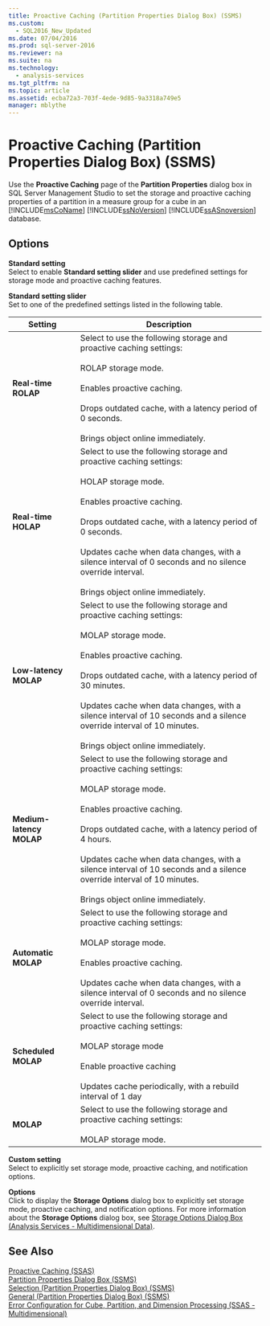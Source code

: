 ```yaml
---
title: Proactive Caching (Partition Properties Dialog Box) (SSMS)
ms.custom: 
  - SQL2016_New_Updated
ms.date: 07/04/2016
ms.prod: sql-server-2016
ms.reviewer: na
ms.suite: na
ms.technology: 
  - analysis-services
ms.tgt_pltfrm: na
ms.topic: article
ms.assetid: ecba72a3-703f-4ede-9d85-9a3318a749e5
manager: mblythe
---
```

# Proactive Caching (Partition Properties Dialog Box) (SSMS)
Use the **Proactive Caching** page of the **Partition Properties** dialog box in SQL Server Management Studio to set the storage and proactive caching properties of a partition in a measure group for a cube in an [!INCLUDE[msCoName](../../Topics/TopicNameContainA/includes/msCoName_md.md)] [!INCLUDE[ssNoVersion](../../Topics/TopicNameContainA/includes/ssNoVersion_md.md)] [!INCLUDE[ssASnoversion](../../Topics/TopicNameContainA/includes/ssASnoversion_md.md)] database.  
  
## Options  
 **Standard setting**  
 Select to enable **Standard setting slider** and use predefined settings for storage mode and proactive caching features.  
  
 **Standard setting slider**  
 Set to one of the predefined settings listed in the following table.  
  
|Setting|Description|  
|-------------|-----------------|  
|**Real-time ROLAP**|Select to use the following storage and proactive caching settings:<br /><br /> ROLAP storage mode.<br /><br /> Enables proactive caching.<br /><br /> Drops outdated cache, with a latency period of 0 seconds.<br /><br /> Brings object online immediately.|  
|**Real-time HOLAP**|Select to use the following storage and proactive caching settings:<br /><br /> HOLAP storage mode.<br /><br /> Enables proactive caching.<br /><br /> Drops outdated cache, with a latency period of 0 seconds.<br /><br /> Updates cache when data changes, with a silence interval of 0 seconds and no silence override interval.<br /><br /> Brings object online immediately.|  
|**Low-latency MOLAP**|Select to use the following storage and proactive caching settings:<br /><br /> MOLAP storage mode.<br /><br /> Enables proactive caching.<br /><br /> Drops outdated cache, with a latency period of 30 minutes.<br /><br /> Updates cache when data changes, with a silence interval of 10 seconds and a silence override interval of 10 minutes.<br /><br /> Brings object online immediately.|  
|**Medium-latency MOLAP**|Select to use the following storage and proactive caching settings:<br /><br /> MOLAP storage mode.<br /><br /> Enables proactive caching.<br /><br /> Drops outdated cache, with a latency period of 4 hours.<br /><br /> Updates cache when data changes, with a silence interval of 10 seconds and a silence override interval of 10 minutes.<br /><br /> Brings object online immediately.|  
|**Automatic MOLAP**|Select to use the following storage and proactive caching settings:<br /><br /> MOLAP storage mode.<br /><br /> Enables proactive caching.<br /><br /> Updates cache when data changes, with a silence interval of 0 seconds and no silence override interval.|  
|**Scheduled MOLAP**|Select to use the following storage and proactive caching settings:<br /><br /> MOLAP storage mode<br /><br /> Enable proactive caching<br /><br /> Updates cache periodically, with a rebuild interval of 1 day|  
|**MOLAP**|Select to use the following storage and proactive caching settings:<br /><br /> MOLAP storage mode.|  
  
 **Custom setting**  
 Select to explicitly set storage mode, proactive caching, and notification options.  
  
 **Options**  
 Click to display the **Storage Options** dialog box to explicitly set storage mode, proactive caching, and notification options. For more information about the **Storage Options** dialog box, see [Storage Options Dialog Box (Analysis Services - Multidimensional Data)](../../Topics/TopicNameNotContainA/Storage-Options-Dialog-Box--Analysis-Services---Multidimensional-Data-.md).  
  
## See Also  
 [Proactive Caching (SSAS)](assetId:///422660b2-4d80-4165-b1c9-3963bcde556b)   
 [Partition Properties Dialog Box (SSMS)](../../Topics/TopicNameNotContainA/Partition-Properties-Dialog-Box--SSMS-.md)   
 [Selection (Partition Properties Dialog Box) (SSMS)](../../Topics/TopicNameNotContainA/Selection--Partition-Properties-Dialog-Box---SSMS-.md)   
 [General (Partition Properties Dialog Box) (SSMS)](../../Topics/TopicNameNotContainA/General--Partition-Properties-Dialog-Box---SSMS-.md)   
 [Error Configuration for Cube, Partition, and Dimension Processing (SSAS - Multidimensional)](../../Topics/TopicNameNotContainA/Error-Configuration-for-Cube--Partition--and-Dimension-Processing--SSAS---Multidimensional-.md)